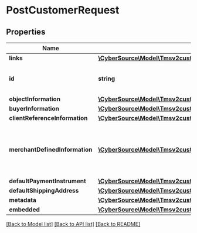 # PostCustomerRequest

## Properties
Name | Type | Description | Notes
------------ | ------------- | ------------- | -------------
**links** | [**\CyberSource\Model\Tmsv2customersLinks**](Tmsv2customersLinks.md) |  | [optional] 
**id** | **string** | The Id of the Customer Token. | [optional] 
**objectInformation** | [**\CyberSource\Model\Tmsv2customersObjectInformation**](Tmsv2customersObjectInformation.md) |  | [optional] 
**buyerInformation** | [**\CyberSource\Model\Tmsv2customersBuyerInformation**](Tmsv2customersBuyerInformation.md) |  | [optional] 
**clientReferenceInformation** | [**\CyberSource\Model\Tmsv2customersClientReferenceInformation**](Tmsv2customersClientReferenceInformation.md) |  | [optional] 
**merchantDefinedInformation** | [**\CyberSource\Model\Tmsv2customersMerchantDefinedInformation[]**](Tmsv2customersMerchantDefinedInformation.md) | Object containing the custom data that the merchant defines. | [optional] 
**defaultPaymentInstrument** | [**\CyberSource\Model\Tmsv2customersDefaultPaymentInstrument**](Tmsv2customersDefaultPaymentInstrument.md) |  | [optional] 
**defaultShippingAddress** | [**\CyberSource\Model\Tmsv2customersDefaultShippingAddress**](Tmsv2customersDefaultShippingAddress.md) |  | [optional] 
**metadata** | [**\CyberSource\Model\Tmsv2customersMetadata**](Tmsv2customersMetadata.md) |  | [optional] 
**embedded** | [**\CyberSource\Model\Tmsv2customersEmbedded**](Tmsv2customersEmbedded.md) |  | [optional] 

[[Back to Model list]](../README.md#documentation-for-models) [[Back to API list]](../README.md#documentation-for-api-endpoints) [[Back to README]](../README.md)


